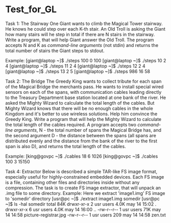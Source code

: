 # Test_for_GL
Task 1: The Stairway
One Giant wants to climb the Magical Tower stairway. He knows he could step over each K-th stair. An Old Troll is asking the Giant how many stairs will he step in total if there are N stairs in the stairway. Write a program, that will help Giant answer the Old Troll.
The program accepts N and K as *command-line arguments* (not stdin) and returns the total number of stairs the Giant steps to stdout.

Example:
[giant@laptop ~]$	./steps 100 0
100
[giant@laptop ~]$	./steps 10 2
4
[giant@laptop ~]$	./steps 11 2
4
[giant@laptop ~]$	./steps 12 2
4
[giant@laptop ~]$	./steps 13 2
5
[giant@laptop ~]$	./steps 986 16
58

Task 2: The Bridge
The Greedy King wants to collect tribute for each span of the Magical Bridge the merchants pass. He wants to install special wired sensors on each of the spans, with communication cables leading directly to the Treasury Department base station located at one bank of the river. He asked the Mighty Wizard to calculate the total length of the cables. But Mighty Wizard knows that there will be no enough cables in the whole Kingdom and it's better to use wireless solutions. Help him convince the Greedy King.
Write a program that will help the Mighty Wizard to calculate the total length of the cables required. A program accepts two *command-line arguments*, N - the total number of spans the Magical Bridge has, and the second argument D - the distance between the spans (all spans are distributed evenly and the distance from the bank of the river to the first span is also D), and returns the total length of the cables.

Example:
[king@govpc ~]$	./cables 18 6
1026
[king@govpc ~]$	./cables 100 3
15150

Task 4: Extractor
Below  is  described  a  simple  TAR-like  FS  image  format,  especially  useful  for  highly-constrained
embedded devices. Each FS image is a file, containing other files and directories inside without any
compression.
The task is to create FS image extractor, that will unpack an .img file to some directory.
Example:
Here we extract 'image1.img' FS image to 'somedir' directory
[usr@pc ~]$ ./extract image1.img somedir
[usr@pc ~]$ ls -hal somedir
total 84K
drwxr-xr-x 2 usr users 4.0K may 14 15:02 .
drwxr-xr-x 6 usr users 4.0K may 14 16:00 ..
-rw-r--r-- 1 usr users  71K may 14 14:58 picture-registrar.jpg
-rw-r--r-- 1 usr users  209 may 14 14:58 zen.txt
